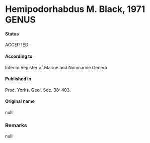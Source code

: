 Hemipodorhabdus M. Black, 1971 GENUS
=======

#### Status
ACCEPTED

#### According to
Interim Register of Marine and Nonmarine Genera

#### Published in
Proc. Yorks. Geol. Soc. 38: 403.

#### Original name
null

### Remarks
null